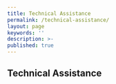 ```yaml
---
title: Technical Assistance
permalink: /technical-assistance/
layout: page
keywords: ''
description: >-
published: true
---
```

## Technical Assistance

